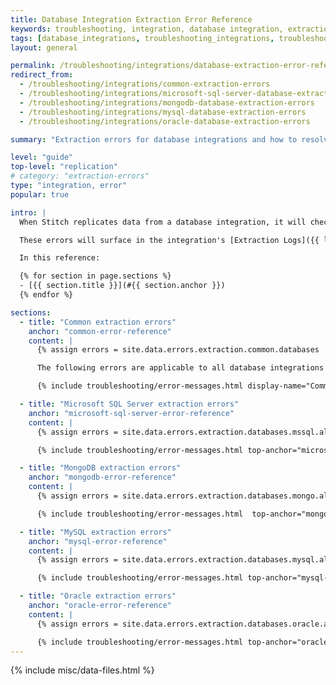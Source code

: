 ```yaml
---
title: Database Integration Extraction Error Reference
keywords: troubleshooting, integration, database integration, extraction error, common errors, 6 hour limit, table limit
tags: [database_integrations, troubleshooting_integrations, troubleshooting_errors]
layout: general

permalink: /troubleshooting/integrations/database-extraction-error-reference
redirect_from: 
  - /troubleshooting/integrations/common-extraction-errors
  - /troubleshooting/integrations/microsoft-sql-server-database-extraction-errors
  - /troubleshooting/integrations/mongodb-database-extraction-errors
  - /troubleshooting/integrations/mysql-database-extraction-errors
  - /troubleshooting/integrations/oracle-database-extraction-errors

summary: "Extraction errors for database integrations and how to resolve them."

level: "guide"
top-level: "replication"
# category: "extraction-errors"
type: "integration, error"
popular: true

intro: |
  When Stitch replicates data from a database integration, it will check for the required user permissions and database server settings. If permissions or server settings aren't properly defined, you may receive an error during the Extraction phase of the replication process.

  These errors will surface in the integration's [Extraction Logs]({{ link.replication.extraction-logs | prepend: site.baseurl }}).

  In this reference:

  {% for section in page.sections %}
  - [{{ section.title }}](#{{ section.anchor }})
  {% endfor %}

sections:
  - title: "Common extraction errors"
    anchor: "common-error-reference"
    content: |
      {% assign errors = site.data.errors.extraction.common.databases | sort_natural:"message" %}

      The following errors are applicable to all database integrations that support Extraction Logs:

      {% include troubleshooting/error-messages.html display-name="Common" %}

  - title: "Microsoft SQL Server extraction errors"
    anchor: "microsoft-sql-server-error-reference"
    content: |
      {% assign errors = site.data.errors.extraction.databases.mssql.all | sort_natural:"message" %}

      {% include troubleshooting/error-messages.html top-anchor="microsoft-sql-server-error-reference" display-name="Microsoft SQL Server" %}

  - title: "MongoDB extraction errors"
    anchor: "mongodb-error-reference"
    content: |
      {% assign errors = site.data.errors.extraction.databases.mongo.all | sort_natural:"message" %}

      {% include troubleshooting/error-messages.html  top-anchor="mongodb-error-reference" display-name="MongoDB" %}

  - title: "MySQL extraction errors"
    anchor: "mysql-error-reference"
    content: |
      {% assign errors = site.data.errors.extraction.databases.mysql.all | sort_natural:"message" %}

      {% include troubleshooting/error-messages.html top-anchor="mysql-error-reference" display-name="MySQL" %}

  - title: "Oracle extraction errors"
    anchor: "oracle-error-reference"
    content: |
      {% assign errors = site.data.errors.extraction.databases.oracle.all | sort_natural:"message" %}

      {% include troubleshooting/error-messages.html top-anchor="oracle-error-reference" display-name="Oracle" %}
---
```

{% include misc/data-files.html %}